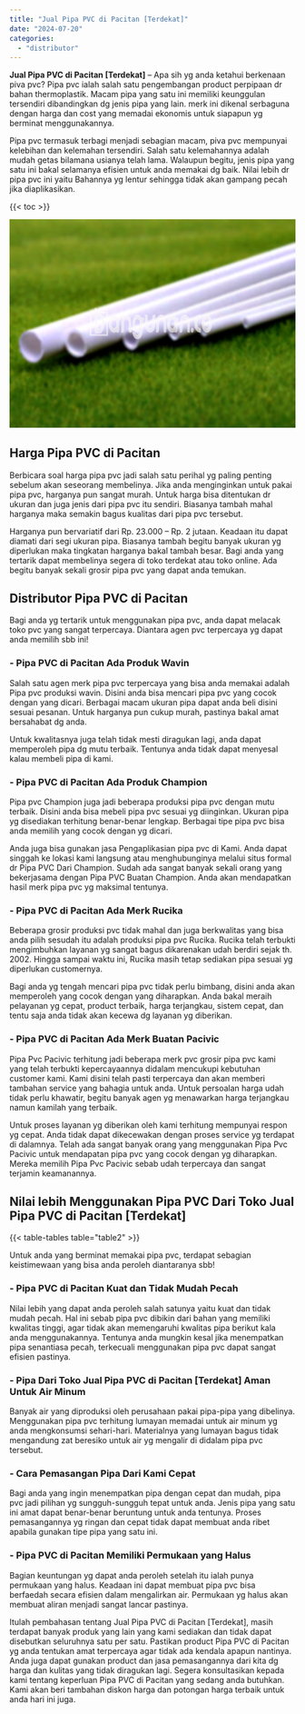 ```yaml
---
title: "Jual Pipa PVC di Pacitan [Terdekat]"
date: "2024-07-20"
categories: 
  - "distributor"
---
```


**Jual Pipa PVC di Pacitan \[Terdekat\]** – Apa sih yg anda ketahui berkenaan piva pvc? Pipa pvc ialah salah satu pengembangan product perpipaan dr bahan thermoplastik. Macam pipa yang satu ini memiliki keunggulan tersendiri dibandingkan dg jenis pipa yang lain. merk ini dikenal serbaguna dengan harga dan cost yang memadai ekonomis untuk siapapun yg berminat menggunakannya.

Pipa pvc termasuk terbagi menjadi sebagian macam, piva pvc mempunyai kelebihan dan kelemahan tersendiri. Salah satu kelemahannya adalah mudah getas bilamana usianya telah lama. Walaupun begitu, jenis pipa yang satu ini bakal selamanya efisien untuk anda memakai dg baik. Nilai lebih dr pipa pvc ini yaitu Bahannya yg lentur sehingga tidak akan gampang pecah jika diaplikasikan.

{{< toc >}}

![Jual Pipa PVC di Pacitan [Terdekat]](/images/jaul-pipa-pvc-55.png)

## Harga Pipa PVC di Pacitan

Berbicara soal harga pipa pvc jadi salah satu perihal yg paling penting sebelum akan seseorang membelinya. Jika anda menginginkan untuk pakai pipa pvc, harganya pun sangat murah. Untuk harga bisa ditentukan dr ukuran dan juga jenis dari pipa pvc itu sendiri. Biasanya tambah mahal harganya maka semakin bagus kualitas dari pipa pvc tersebut.

Harganya pun bervariatif dari Rp. 23.000 – Rp. 2 jutaan. Keadaan itu dapat diamati dari segi ukuran pipa. Biasanya tambah begitu banyak ukuran yg diperlukan maka tingkatan harganya bakal tambah besar. Bagi anda yang tertarik dapat membelinya segera di toko terdekat atau toko online. Ada begitu banyak sekali grosir pipa pvc yang dapat anda temukan.

## Distributor Pipa PVC di Pacitan

Bagi anda yg tertarik untuk menggunakan pipa pvc, anda dapat melacak toko pvc yang sangat terpercaya. Diantara agen pvc terpercaya yg dapat anda memilih sbb ini!

### \- Pipa PVC di Pacitan Ada Produk Wavin

Salah satu agen merk pipa pvc terpercaya yang bisa anda memakai adalah Pipa pvc produksi wavin. Disini anda bisa mencari pipa pvc yang cocok dengan yang dicari. Berbagai macam ukuran pipa dapat anda beli disini sesuai pesanan. Untuk harganya pun cukup murah, pastinya bakal amat bersahabat dg anda.

Untuk kwalitasnya juga telah tidak mesti diragukan lagi, anda dapat memperoleh pipa dg mutu terbaik. Tentunya anda tidak dapat menyesal kalau membeli pipa di kami.

### \- Pipa PVC di Pacitan Ada Produk Champion

Pipa pvc Champion juga jadi beberapa produksi pipa pvc dengan mutu terbaik. Disini anda bisa mebeli pipa pvc sesuai yg diinginkan. Ukuran pipa yg disediakan terhitung benar-benar lengkap. Berbagai tipe pipa pvc bisa anda memilih yang cocok dengan yg dicari.

Anda juga bisa gunakan jasa Pengaplikasian pipa pvc di Kami. Anda dapat singgah ke lokasi kami langsung atau menghubunginya melalui situs formal dr Pipa PVC Dari Champion. Sudah ada sangat banyak sekali orang yang bekerjasama dengan Pipa PVC Buatan Champion. Anda akan mendapatkan hasil merk pipa pvc yg maksimal tentunya.

### \- Pipa PVC di Pacitan Ada Merk Rucika

Beberapa grosir produksi pvc tidak mahal dan juga berkwalitas yang bisa anda pilih sesudah itu adalah produksi pipa pvc Rucika. Rucika telah terbukti mengimbuhkan layanan yg sangat bagus dikarenakan udah berdiri sejak th. 2002. Hingga sampai waktu ini, Rucika masih tetap sediakan pipa sesuai yg diperlukan customernya.

Bagi anda yg tengah mencari pipa pvc tidak perlu bimbang, disini anda akan memperoleh yang cocok dengan yang diharapkan. Anda bakal meraih pelayanan yg cepat, product terbaik, harga terjangkau, sistem cepat, dan tentu saja anda tidak akan kecewa dg layanan yg diberikan.

### \- Pipa PVC di Pacitan Ada Merk Buatan Pacivic

Pipa Pvc Pacivic terhitung jadi beberapa merk pvc grosir pipa pvc kami yang telah terbukti kepercayaannya didalam mencukupi kebutuhan customer kami. Kami disini telah pasti terpercaya dan akan memberi tambahan service yang bahagia untuk anda. Untuk persoalan harga udah tidak perlu khawatir, begitu banyak agen yg menawarkan harga terjangkau namun kamilah yang terbaik.

Untuk proses layanan yg diberikan oleh kami terhitung mempunyai respon yg cepat. Anda tidak dapat dikecewakan dengan proses service yg terdapat di dalamnya. Telah ada sangat banyak orang yang menggunakan Pipa Pvc Pacivic untuk mendapatan pipa pvc yang cocok dengan yg diharapkan. Mereka memilih Pipa Pvc Pacivic sebab udah terpercaya dan sangat terjamin keamanannya.

## Nilai lebih Menggunakan Pipa PVC Dari Toko Jual Pipa PVC di Pacitan \[Terdekat\]

{{< table-tables table="table2" >}}

Untuk anda yang berminat memakai pipa pvc, terdapat sebagian keistimewaan yang bisa anda peroleh diantaranya sbb!

### \- Pipa PVC di Pacitan Kuat dan Tidak Mudah Pecah

Nilai lebih yang dapat anda peroleh salah satunya yaitu kuat dan tidak mudah pecah. Hal ini sebab pipa pvc dibikin dari bahan yang memiliki kwalitas tinggi, agar tidak akan memengaruhi kwalitas pipa berikut kala anda menggunakannya. Tentunya anda mungkin kesal jika menempatkan pipa senantiasa pecah, terkecuali menggunakan pipa pvc dapat sangat efisien pastinya.

### \- Pipa Dari Toko Jual Pipa PVC di Pacitan \[Terdekat\] Aman Untuk Air Minum

Banyak air yang diproduksi oleh perusahaan pakai pipa-pipa yang dibelinya. Menggunakan pipa pvc terhitung lumayan memadai untuk air minum yg anda mengkonsumsi sehari-hari. Materialnya yang lumayan bagus tidak mengandung zat beresiko untuk air yg mengalir di didalam pipa pvc tersebut.

### \- Cara Pemasangan Pipa Dari Kami Cepat

Bagi anda yang ingin menempatkan pipa dengan cepat dan mudah, pipa pvc jadi pilihan yg sungguh-sungguh tepat untuk anda. Jenis pipa yang satu ini amat dapat benar-benar beruntung untuk anda tentunya. Proses pemasangannya yg ringan dan cepat tidak dapat membuat anda ribet apabila gunakan tipe pipa yang satu ini.

### \- Pipa PVC di Pacitan Memiliki Permukaan yang Halus

Bagian keuntungan yg dapat anda peroleh setelah itu ialah punya permukaan yang halus. Keadaan ini dapat membuat pipa pvc bisa berfaedah secara efisien dalam mengalirkan air. Permukaan yg halus akan membuat aliran menjadi sangat lancar pastinya.

Itulah pembahasan tentang Jual Pipa PVC di Pacitan \[Terdekat\], masih terdapat banyak produk yang lain yang kami sediakan dan tidak dapat disebutkan seluruhnya satu per satu. Pastikan product Pipa PVC di Pacitan yg anda tentukan amat terpercaya agar tidak ada kendala apapun nantinya. Anda juga dapat gunakan product dan jasa pemasangannya dari kita dg harga dan kulitas yang tidak diragukan lagi. Segera konsultasikan kepada kami tentang keperluan Pipa PVC di Pacitan yang sedang anda butuhkan. Kami akan beri tambahan diskon harga dan potongan harga terbaik untuk anda hari ini juga.
